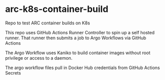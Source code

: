 # arc-k8s-container-build
Repo to test ARC container builds on K8s

This repo uses GitHub Actions Runner Controller to spin up a self hosted runner. That runner then submits a job to Argo Workflows via GitHub Actions

The Argo Workflow uses Kaniko to build container images without root privilege or access to a daemon.

The argo workflow files pull in Docker Hub credentials from GitHub Actions Secrets